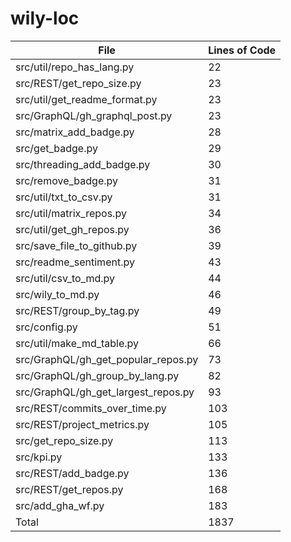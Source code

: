 # wily-loc

| File                                |   Lines of Code |
| --- | --- |
| src/util/repo_has_lang.py           |              22 |
| src/REST/get_repo_size.py           |              23 |
| src/util/get_readme_format.py       |              23 |
| src/GraphQL/gh_graphql_post.py      |              23 |
| src/matrix_add_badge.py             |              28 |
| src/get_badge.py                    |              29 |
| src/threading_add_badge.py          |              30 |
| src/remove_badge.py                 |              31 |
| src/util/txt_to_csv.py              |              31 |
| src/util/matrix_repos.py            |              34 |
| src/util/get_gh_repos.py            |              36 |
| src/save_file_to_github.py          |              39 |
| src/readme_sentiment.py             |              43 |
| src/util/csv_to_md.py               |              44 |
| src/wily_to_md.py                   |              46 |
| src/REST/group_by_tag.py            |              49 |
| src/config.py                       |              51 |
| src/util/make_md_table.py           |              66 |
| src/GraphQL/gh_get_popular_repos.py |              73 |
| src/GraphQL/gh_group_by_lang.py     |              82 |
| src/GraphQL/gh_get_largest_repos.py |              93 |
| src/REST/commits_over_time.py       |             103 |
| src/REST/project_metrics.py         |             105 |
| src/get_repo_size.py                |             113 |
| src/kpi.py                          |             133 |
| src/REST/add_badge.py               |             136 |
| src/REST/get_repos.py               |             168 |
| src/add_gha_wf.py                   |             183 |
| Total                               |            1837 |
